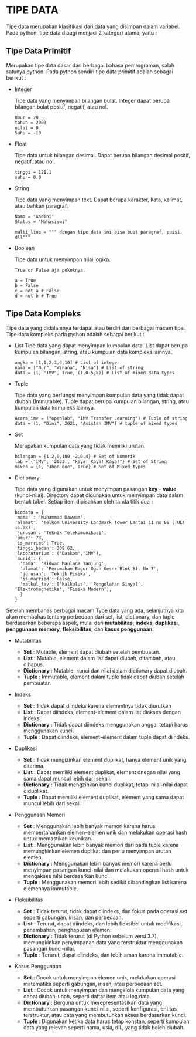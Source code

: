 # TIPE DATA

Tipe data merupakan klasifikasi dari data yang disimpan dalam variabel. Pada python, tipe data dibagi menjadi 2 kategori utama, yaitu :

## **Tipe Data Primitif**

Merupakan tipe data dasar dari berbagai bahasa pemrograman, salah satunya python. Pada python sendiri tipe data primitif adalah sebagai berikut :

- Integer

  Tipe data yang menyimpan bilangan bulat. Integer dapat berupa bilangan bulat positif, negatif, atau nol.

  ```
  Umur = 20
  tahun = 2000
  nilai = 0
  Suhu = -10
  ```

- Float

  Tipe data untuk bilangan desimal. Dapat berupa bilangan desimal positif, negatif, atau nol.

  ```
  tinggi = 121.1
  suhu = 0.0
  ```

- String

  Tipe data yang menyimpan text. Dapat berupa karakter, kata, kalimat, atau bahkan paragraf.

  ```
  Nama = 'Andini'
  Status = "Mahasiswi"

  multi_line = """ dengan tipe data ini bisa buat paragraf, puisi, dll"""
  ```

- Boolean

  Tipe data untuk menyimpan nilai logika.

  ```
  True or False aja pokoknya.

  a = True
  b = False
  c = not a # False
  d = not b # True
  ```

## **Tipe Data Kompleks**

Tipe data yang didalamnya terdapat atau terdiri dari berbagai macam tipe. Tipe data kompleks pada python adalah sebagai berikut :

- List
  Tipe data yang dapat menyimpan kumpulan data. List dapat berupa kumpulan bilangan, string, atau kumpulan data kompleks lainnya.
  ```
  angka = [1,1,2,3,4,10] # List of integer
  nama = ["Nur", "Winana", "Nisa"] # List of string
  data = [1, "IMV", True, (1,0.5,8)] # List of mixed data types
  ```

* Tuple

  Tipe data yang berfungsi menyimpan kumpulan data yang tidak dapat diubah (Immutable). Tuple dapat berupa kumpulan bilangan, string, atau kumpulan data kompleks lainnya.

  ```
  Acara_imv = ("openlab", "IMV Transfer Learning") # Tuple of string
  data = (1, "Dini", 2021, "Asisten IMV") # tuple of mixed types
  ```

* Set

  Merupakan kumpulan data yang tidak memiliki urutan.

  ```
  bilangan = {1,2,0,100,-2,0.4} # Set of Numerik
  lab = {'IMV', '2023', "kaya! Kaya! Kaya!"} # Set of String
  mixed = {1, "Jhon doe", True} # Set of Mixed types
  ```

* Dictionary

  Tipe data yang digunakan untuk menyimpan pasangan **key** - **value** (kunci-nilai). Directory dapat digunakan untuk menyimpan data dalam bentuk tabel. Setiap item dipisahkan oleh tanda titik dua `:`

  ```
  biodata = {
  'nama' : 'Muhammad Dawwam',
  'alamat': 'Telkom University Landmark Tower Lantai 11 no 08 (TULT 11.08)',
  'jurusan': 'Teknik Telekomunikasi',
  'umur': 78,
  'is_married': True,
  'tinggi_badan': 309.62,
  'laboratorium': ('Daskom','IMV'),
  'murid': {
    'nama': 'Ridwan Maulana Tanjung',
    'alamat': 'Perumahan Bogor Ogah Geser Blok B1, No 7',
    'jurusan': 'Teknik Fisika',
    'is_married': False,
    'matkul_fav': ['Kalkulus', 'Pengolahan Sinyal', 'Elektromagnetika', 'Fisika Modern'],
    }
  }
  ```

Setelah membahas berbagai macam Type data yang ada, selanjutnya kita akan membahas tentang perbedaan dari set, list, dictionary, dan tuple berdasarkan beberapa aspek, mulai dari **mutabilitas**, **indeks**, **duplikasi**, **penggunaan memory**, **fleksibilitas**, dan **kasus penggunaan**.

- Mutabilitas

  - **Set** : Mutable, element dapat diubah setelah pembuatan.
  - **List** : Mutable, element dalam list dapat diubah, ditambah, atau dihapus.
  - **Dictionary** : Mutable, kunci dan nilai dalam dictionary dapat diubah.
  - **Tuple** : Immutable, element dalam tuple tidak dapat diubah setelah pembuatan

- Indeks

  - **Set** : Tidak dapat diindeks karena elementnya tidak diurutkan
  - **List** : Dapat diindeks, element-element dalam list diakses dengan indeks.
  - **Dictionary** : Tidak dapat diindeks menggunakan angga, tetapi harus menggunakan kunci.
  - **Tuple** : Dapat diindeks, element-element dalam tuple dapat diindeks.

- Duplikasi

  - **Set** : Tidak mengizinkan element duplikat, hanya element unik yang diterima.
  - **List** : Dapat memiliki element duplikat, element dnegan nilai yang sama dapat muncul lebih dari sekali.
  - **Dictionary** : Tidak mengzinkan kunci duplikat, tetapi nilai-nilai dapat diduplikat.
  - **Tuple** : Dapat memiliki element duplikat, element yang sama dapat muncul lebih dari sekali.

- Penggunaan Memori

  - **Set** : Menggunakan lebih banyak memori karena harus mempertahankan elemen-elemen unik dan melakukan operasi hash untuk memastikan keunikan.
  - **List** : Menggunakan lebih banyak memori dari pada tuple karena memungkinkan elemen duplikat dan perlu menyimpan urutan elemen.
  - **Dictionary** : Menggunakan lebih banyak memori karena perlu menyimpan pasangan kunci-nilai dan melakukan operasi hash untuk mengakses nilai berdasarkan kunci.
  - **Tuple** : Menggunakan memori lebih sedikit dibandingkan list karena elemennya immutable.

- Fleksibilitas

  - **Set** : Tidak terurut, tidak dapat diindeks, dan fokus pada operasi set seperti gabungan, irisan, dan perbedaan.
  - **List** : Terurut, dapat diindeks, dan lebih fleksibel untuk modifikasi, penambahan, penghapusan elemen.
  - **Dictionary** : Tidak terurut (di Python sebelum versi 3.7), memungkinkan penyimpanan data yang terstruktur menggunakan pasangan kunci-nilai.
  - **Tuple** : Terurut, dapat diindeks, dan lebih aman karena immutable.

- Kasus Penggunaan
  - **Set** : Cocok untuk menyimpan elemen unik, melakukan operasi matematika seperti gabungan, irisan, atau perbedaan set.
  - **List** : Cocok untuk menyimpan dan mengelola kumpulan data yang dapat diubah-ubah, seperti daftar item atau log data.
  - **Dictionary** : Berguna untuk merepresentasikan data yang membutuhkan pasangan kunci-nilai, seperti konfigurasi, entitas terstruktur, atau data yang membutuhkan akses berdasarkan kunci.
  - **Tuple** : Digunakan ketika data harus tetap konstan, seperti kumpulan data yang relevan seperti nama, usia, dll., yang tidak boleh diubah.
